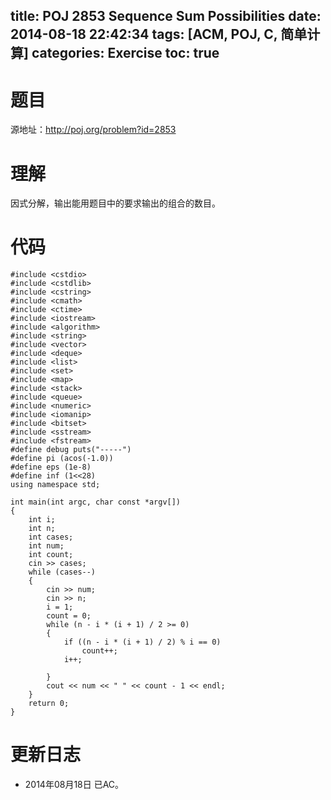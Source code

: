 title: POJ 2853 Sequence Sum Possibilities
date: 2014-08-18 22:42:34
tags: [ACM, POJ, C, 简单计算]
categories: Exercise
toc: true
---
# 题目
源地址：http://poj.org/problem?id=2853

# 理解
因式分解，输出能用题目中的要求输出的组合的数目。

<!-- more -->

# 代码
```
#include <cstdio>
#include <cstdlib>
#include <cstring>
#include <cmath>
#include <ctime>
#include <iostream>
#include <algorithm>
#include <string>
#include <vector>
#include <deque>
#include <list>
#include <set>
#include <map>
#include <stack>
#include <queue>
#include <numeric>
#include <iomanip>
#include <bitset>
#include <sstream>
#include <fstream>
#define debug puts("-----")
#define pi (acos(-1.0))
#define eps (1e-8)
#define inf (1<<28)
using namespace std;

int main(int argc, char const *argv[])
{
    int i;
    int n;
    int cases;
    int num;
    int count;
    cin >> cases;
    while (cases--)
    {
        cin >> num;
        cin >> n;
        i = 1;
        count = 0;
        while (n - i * (i + 1) / 2 >= 0)
        {
            if ((n - i * (i + 1) / 2) % i == 0)
                count++;
            i++;

        }
        cout << num << " " << count - 1 << endl;
    }
    return 0;
}
```

# 更新日志
- 2014年08月18日 已AC。